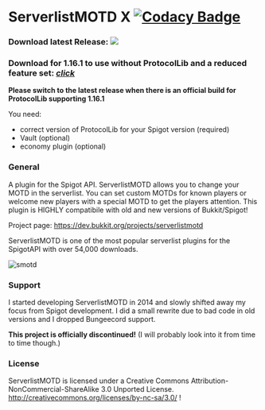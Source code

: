 # ServerlistMOTD X [![Codacy Badge](https://api.codacy.com/project/badge/Grade/e08cf8573e2142d0b127e16e2b5c3d08)](https://www.codacy.com/app/strumswell/ServerlistMOTD-X?utm_source=github.com&amp;utm_medium=referral&amp;utm_content=strumswell/ServerlistMOTD-X&amp;utm_campaign=Badge_Grade)

### Download latest Release: [![](https://img.shields.io/github/downloads/strumswell/ServerlistMOTD-X/X-2020-03-02/total)](https://github.com/strumswell/ServerlistMOTD-X/releases/download/X-2020-03-02/ServerlistMOTD.jar)
### Download for 1.16.1 to use without ProtocolLib and a reduced feature set: [*click*](https://github.com/strumswell/ServerlistMOTD-X/issues/10)
**Please switch to the latest release when there is an official build for ProtocolLib supporting 1.16.1**


You need:
- correct version of ProtocolLib for your Spigot version (required)
- Vault (optional)
- economy plugin (optional)
### General 

A plugin for the Spigot API. ServerlistMOTD allows you to change your MOTD in the serverlist. You can set custom MOTDs for known players or welcome new players with a special MOTD to get the players attention. This plugin is HIGHLY compatibile with old and new versions of Bukkit/Spigot!

Project page: https://dev.bukkit.org/projects/serverlistmotd

ServerlistMOTD is one of the most popular serverlist plugins for the SpigotAPI with over 54,000 downloads.

![smotd](https://i.imgur.com/z3uzpYZ.png)

### Support

I started developing ServerlistMOTD in 2014 and slowly shifted away my focus from Spigot development. I did a small rewrite due to bad code in old versions and I dropped Bungeecord support. 

**This project is officially discontinued!** (I will probably look into it from time to time though.)

### License 

ServerlistMOTD is licensed under a Creative Commons Attribution-NonCommercial-ShareAlike 3.0 Unported License.
http://creativecommons.org/licenses/by-nc-sa/3.0/
!

